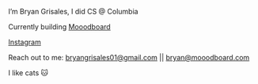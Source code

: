 I’m Bryan Grisales, I did CS @ Columbia

Currently building [Mooodboard](https://www.mooodboard.ai)

[Instagram](https://www.instagram.com/bigm0ss/)

Reach out to me: bryangrisales01@gmail.com || bryan@mooodboard.com

I like cats 🐱
